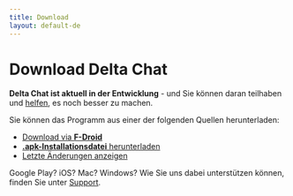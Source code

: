 ```yaml
---
title: Download
layout: default-de
---
```


# Download Delta Chat

**Delta Chat ist aktuell in der Entwicklung** - und Sie können daran teilhaben und [helfen](support), es noch besser zu machen.

Sie können das Programm aus einer der folgenden Quellen herunterladen:

* [Download via **F-Droid**](https://f-droid.org/app/com.b44t.messenger)
* [**.apk-Installationsdatei** herunterladen](https://f-droid.org/repository/browse/?fdid=com.b44t.messenger#downloadbutton)
* [Letzte Änderungen anzeigen](../en/changelog)

Google Play? iOS? Mac? Windows? Wie Sie uns dabei unterstützen können, finden Sie unter [Support](support).

